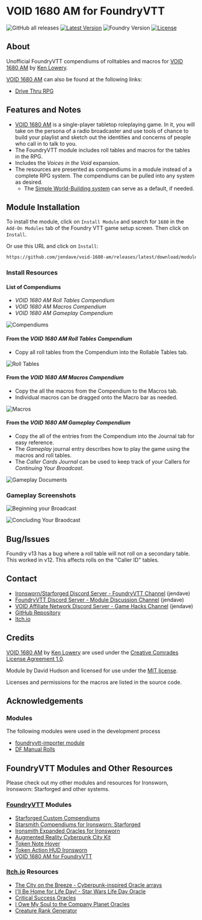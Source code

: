 # VOID 1680 AM for FoundryVTT

![GitHub all releases](https://img.shields.io/github/downloads/jendave/void-1680-am/total)
[![Latest Version](https://img.shields.io/github/v/release/jendave/void-1680-am?display_name=tag&sort=semver&label=Latest%20Version)](https://github.com/jendave/void-1680-am/releases/latest)
![Foundry Version](https://img.shields.io/endpoint?url=https://foundryshields.com/version?url=https%3A%2F%2Fraw.githubusercontent.com%2Fjendave%2Fvoid-1680-am%2Fmain%2Fmodule.json)
[![License](https://img.shields.io/github/license/jendave/void-1680-am)](LICENSE)

## About

Unofficial FoundryVTT compendiums of rolltables and macros for [VOID 1680 AM](https://bannerlessgames.itch.io/void-1680-am) by [Ken Lowery](https://bannerlessgames.itch.io).

[VOID 1680 AM](https://bannerlessgames.itch.io/void-1680-am) can also be found at the following links:

* [Drive Thru RPG](https://www.drivethrurpg.com/en/product/429839/void-1680-am)

## Features and Notes

* [VOID 1680 AM](https://bannerlessgames.itch.io/void-1680-am) is a single-player tabletop roleplaying game. In it, you will take on the persona of a radio broadcaster and use tools of chance to build your playlist and sketch out the identities and concerns of people who call in to talk to you.
* The FoundryVTT module includes roll tables and macros for the tables in the RPG.
* Includes the *Voices in the Void* expansion.
* The resources are presented as compendiums in a module instead of a complete RPG system. The compendiums can be pulled into any system as desired.
  * The [Simple World-Building system](https://foundryvtt.com/packages/worldbuilding) can serve as a default, if needed.

## Module Installation

To install the module, click on `Install Module` and search for `1680` in the `Add-On Modules` tab of the Foundry VTT game setup screen. Then click on `Install`.

Or use this URL and click on `Install`:

```bash
https://github.com/jendave/void-1680-am/releases/latest/download/module.json
```

### Install Resources

#### List of Compendiums

* *VOID 1680 AM Roll Tables Compendium*
* *VOID 1680 AM Macros Compendium*
* *VOID 1680 AM Gameplay Compendium*

![Compendiums](https://github.com/jendave/void-1680-am/blob/main/docs/compendium-list.jpg?raw=true)

#### From the *VOID 1680 AM Roll Tables Compendium*

* Copy all roll tables from the Compendium into the Rollable Tables tab.

![Roll Tables](https://github.com/jendave/void-1680-am/blob/main/docs/rolltables-list.jpg?raw=true)

#### From the *VOID 1680 AM Macros Compendium*

* Copy the all the macros from the Compendium to the Macros tab.
* Individual macros can be dragged onto the Macro bar as needed.

![Macros](https://github.com/jendave/void-1680-am/blob/main/docs/macros-list.jpg?raw=true)

#### From the *VOID 1680 AM Gameplay Compendium*

* Copy the all of the entries from the Compendium into the Journal tab for easy reference.
* The *Gameplay* journal entry describes how to play the game using the macros and roll tables.
* The *Caller Cards Journal* can be used to keep track of your Callers for *Continuing Your Broadcast*.

![Gameplay Documents](https://github.com/jendave/void-1680-am/blob/main/docs/journal-entries-list.jpg?raw=true)

### Gameplay Screenshots

![Beginning your Broadcast](https://github.com/jendave/void-1680-am/blob/main/docs/beginning-broadcast.jpg?raw=true)

![Concluding Your Braodcast](https://github.com/jendave/void-1680-am/blob/main/docs/concluding-broadcast.jpg?raw=true)

## Bug/Issues

Foundry v13 has a bug where a roll table will not roll on a secondary table. This worked in v12. This affects rolls on the "Caller ID" tables.

## Contact

* [Ironsworn/Starforged Discord Server - FoundryVTT Channel](https://discord.com/channels/437120373436186625/867434336201605160) (jendave)
* [FoundryVTT Discord Server - Module Discussion Channel](https://discord.com/channels/170995199584108546/513918036919713802) (jendave)
* [VOID Affiliate Network Discord Server - Game Hacks Channel](https://discord.com/channels/1222986351272787990/1222986351792619687) (jendave)
* [GitHub Repository](https://github.com/jendave/void-1680-am)
* [Itch.io](https://jendave.itch.io/)

## Credits

[VOID 1680 AM](https://preview.drivethrurpg.com/en/product/202175/augmented-reality-the-holistic-city-kit-for-cyberpunk-games) by [Ken Lowery](https://bannerlessgames.itch.io) are used under the [Creative Comrades License Agreement 1.0](https://creativecomrades.org/).

Module by David Hudson and licensed for use under the [MIT license](https://opensource.org/license/mit/).

Licenses and permissions for the macros are listed in the source code.

## Acknowledgements

### Modules

The following modules were used in the development process

* [foundryvtt-importer module](https://github.com/EthanJWright/foundryvtt-importer)
* [DF Manual Rolls](https://foundryvtt.com/packages/df-manual-rolls)

## FoundryVTT Modules and Other Resources

Please check out my other modules and resources for Ironsworn, Ironsworn: Starforged and other systems.

### [FoundryVTT](https://foundryvtt.com/community/david-hudson/packages) Modules

* [Starforged Custom Compendiums](https://foundryvtt.com/packages/starforged-custom-oracles)
* [Starsmith Compendiums for Ironsworn: Starforged](https://foundryvtt.com/packages/starsmith-expanded-oracles)
* [Ironsmith Expanded Oracles for Ironsworn](https://foundryvtt.com/packages/ironsmith-expanded-oracles)
* [Augmented Reality Cyberpunk City Kit](https://foundryvtt.com/packages/augmented-reality-foundry)
* [Token Note Hover](https://github.com/jendave/token-note-hover)
* [Token Action HUD Ironsworn](https://foundryvtt.com/packages/token-action-hud-ironsworn)
* [VOID 1680 AM for FoundryVTT](https://foundryvtt.com/packages/void-1680-am)

### [Itch.io](https://jendave.itch.io/) Resources

* [The City on the Breeze - Cyberpunk-inspired Oracle arrays](https://jendave.itch.io/the-city-on-the-breeze)
* [I'll Be Home for Life Day! - Star Wars Life Day Oracle](https://jendave.itch.io/ill-be-home-for-life-day)
* [Critical Success Oracles](https://jendave.itch.io/critical-success-oracles)
* [I Owe My Soul to the Company Planet Oracles](https://jendave.itch.io/i-owe-my-soul-to-the-company-planet)
* [Creature Rank Generator](https://jendave.itch.io/creature-rank-generator)

